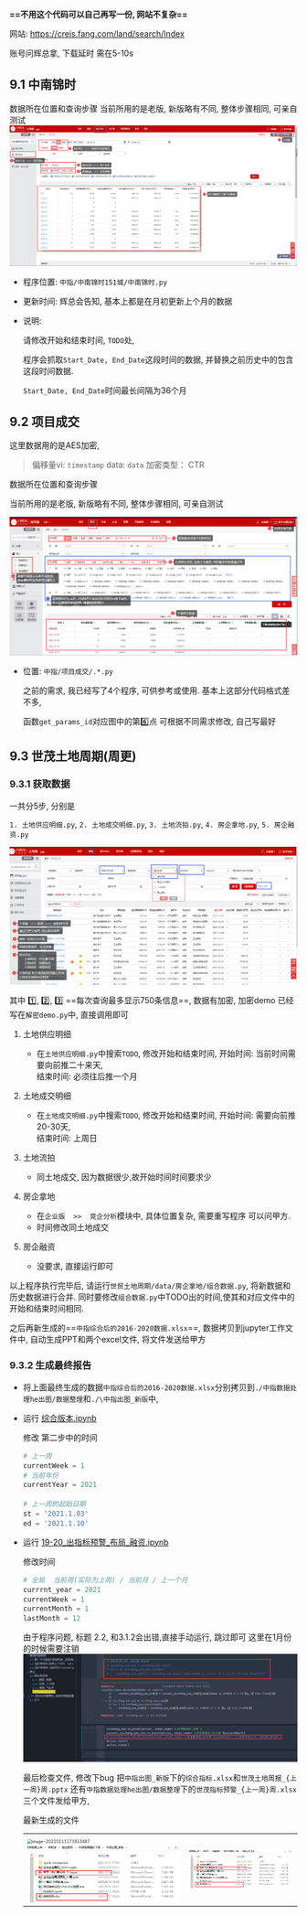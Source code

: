 **==不用这个代码可以自己再写一份, 网站不复杂==**

网站: https://creis.fang.com/land/search/Index

账号问辉总拿,  下载延时 需在5-10s

## 9.1 中南锦时

数据所在位置和查询步骤
当前所用的是老版, 新版略有不同, 整体步骤相同, 可亲自测试![image-20210111153122783](README/image-20210111153122783.png)

- 程序位置: `中指/中南锦时151城/中南锦时.py`

- 更新时间: 辉总会告知, 基本上都是在月初更新上个月的数据

- 说明:

  请修改开始和结束时间, `TODO`处, 

  程序会抓取`Start_Date, End_Date`这段时间的数据, 并替换之前历史中的包含这段时间数据.

  `Start_Date, End_Date`时间最长间隔为36个月

## 9.2 项目成交

这里数据用的是AES加密, 

> 偏移量vi: `timestamp`
> data: `data`
> 加密类型： CTR

数据所在位置和查询步骤

当前所用的是老版, 新版略有不同, 整体步骤相同, 可亲自测试

![image-20210111154906784](README/image-20210111154906784.png)

- 位置: `中指/项目成交/.*.py`

  之前的需求, 我已经写了4个程序, 可供参考或使用. 基本上这部分代码格式差不多,

  函数`get_params_id`对应图中的第:six:点 可根据不同需求修改, 自己写最好

## 9.3  世茂土地周期(周更)

### 9.3.1 获取数据

一共分5步, 分别是

`1. 土地供应明细.py`, 
`2. 土地成交明细.py`, 
`3. 土地流拍.py`, 
`4. 房企拿地.py`, 
`5. 房企融资.py`

![image-20210111164138724](README/image-20210111164138724.png)

其中 :one:,​  :two:,  :three: ==每次查询最多显示750条信息==, 数据有加密, 加密demo 已经写在`解密demo.py`中, 直接调用即可

1. 土地供应明细

   - 在`土地供应明细.py`中搜索`TODO`, 修改开始和结束时间,
     开始时间:  当前时间需要向前推二十来天,  
     结束时间:  必须往后推一个月 
2. 土地成交明细
   - 在`土地成交明细.py`中搜索`TODO`, 修改开始和结束时间,
     开始时间:  需要向前推20-30天,  
     结束时间:  上周日
3. 土地流拍
   - 同土地成交, 因为数据很少,故开始时间时间要求少
4. 房企拿地
   - 在`企业版  >>  竞企分析`模块中, 具体位置复杂, 需要重写程序 可以问甲方.
   - 时间修改同土地成交
5. 房企融资
   - 没要求, 直接运行即可

以上程序执行完毕后, 请运行`世贸土地周期/data/房企拿地/组合数据.py`, 将新数据和历史数据进行合并.
同时要修改`组合数据.py`中TODO出的时间,使其和对应文件中的开始和结束时间相同.

之后再新生成的==`中指综合后的2016-2020数据.xlsx`==, 数据拷贝到jupyter工作文件中, 自动生成PPT和两个excel文件, 将文件发送给甲方

### 9.3.2  生成最终报告

- 将上面最终生成的数据`中指综合后的2016-2020数据.xlsx`分别拷贝到`./中指数据处理he出图/数据整理`和`./\中指出图_新版`中, 

- 运行 [综合版本.ipynb](爬虫程序\中指每周模拟下载\中指出图_新版\综合版本.ipynb) 

  修改 第二步中的时间

  ```python
  # 上一周
  currentWeek = 1
  # 当前年份 
  currentYear = 2021
  
  # 上一周的起始日期
  st = '2021.1.03'
  ed = '2021.1.10'
  
  ```

- 运行 [19-20_出指标预警_布局_融资.ipynb](爬虫程序\中指每周模拟下载\中指数据处理he出图\2019到2020过渡\19-20_出指标预警_布局_融资.ipynb) 

  修改时间

  ```python
  # 全局  当前周(实际为上周) / 当前月 / 上一个月
  currrnt_year = 2021
  currentWeek = 1
  currentMonth = 1
  lastMonth = 12
  ```

  由于程序问题, 标题 2.2, 和3.1.2会出错,直接手动运行, 跳过即可
  这里在1月份的时候需要注销
  ![image-20210111173055417](README/image-20210111173055417.png)

  最后检查文件, 修改下bug
  把`中指出图_新版`下的`综合指标.xlsx`和`世茂土地周报_{上一周}周.pptx` 
  还有`中指数据处理he出图/数据整理`下的`世茂指标预警_{上一周}周.xlsx`三个文件发给甲方,

  最新生成的文件

  |                                                              |                                                              |
  | ------------------------------------------------------------ | ------------------------------------------------------------ |
  | <img src="README/image-20210111173913487.png" alt="image-20210111173913487" style="zoom:50%;" />![image-20210111174045311](README/image-20210111174045311.png) | ![image-20210111174045311](README/image-20210111174045311.png) |



